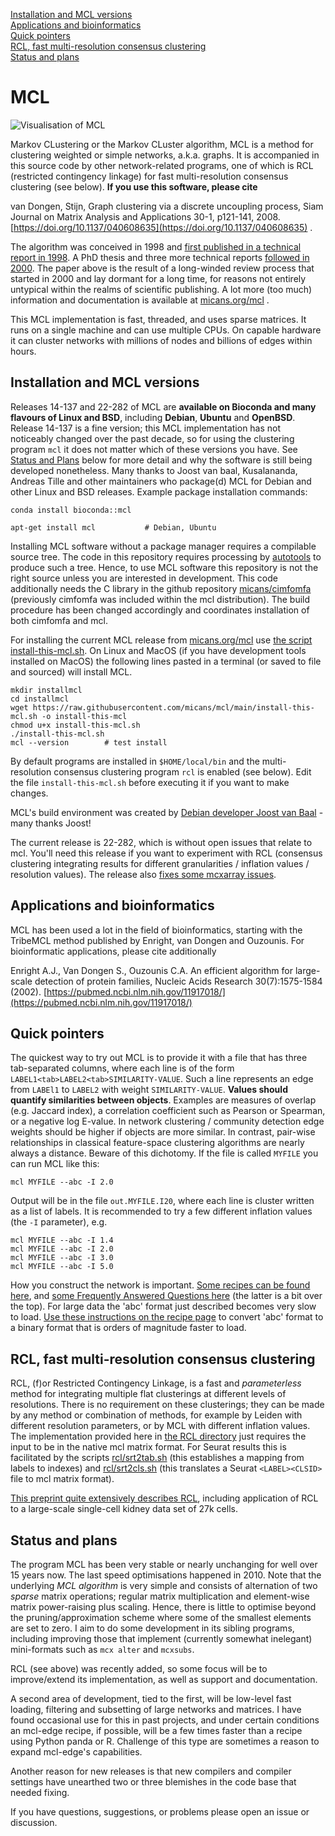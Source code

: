 
[Installation and MCL versions](#installation-and-mcl-versions)  
[Applications and bioinformatics](#applications-and-bioinformatics)  
[Quick pointers](#quick-pointers)  
[RCL, fast multi-resolution consensus clustering](#rcl-fast-multi-resolution-consensus-clustering)  
[Status and plans](#status-and-plans)  

# MCL

![Visualisation of MCL](/img/fa_header_800_200.png)

Markov CLustering or the Markov CLuster algorithm, MCL is a method
for clustering weighted or simple networks, a.k.a. graphs.  It is accompanied
in this source code by other network-related
programs, one of which is RCL (restricted contingency linkage) for fast
multi-resolution consensus clustering (see below).
**If you use this software, please cite**

van Dongen, Stijn, Graph clustering via a discrete uncoupling process, Siam
Journal on Matrix Analysis and Applications 30-1, p121-141, 2008. [https://doi.org/10.1137/040608635](https://doi.org/10.1137/040608635) .

The algorithm was conceived in 1998 and [first published in a technical report in 1998](https://ir.cwi.nl/pub/4604).
A PhD thesis and three more technical reports [followed in 2000](https://micans.org/mcl/index.html?sec_thesisetc).
The paper above is the result of a long-winded review process that started in
2000 and lay dormant for a long time, for reasons not entirely untypical within the realms of scientific publishing.
A lot more (too much) information and documentation is available at [micans.org/mcl](https://micans.org/mcl) .

This MCL implementation is fast, threaded, and uses sparse matrices. It runs on a single
machine and can use multiple CPUs. On capable hardware it can cluster
networks with millions of nodes and billions of edges within hours.

## Installation and MCL versions

Releases 14-137 and 22-282 of MCL are **available
on Bioconda and many flavours of Linux and BSD**, including **Debian**,
**Ubuntu** and **OpenBSD**.  Release 14-137 is a fine version; this MCL
implementation has not noticeably changed over the past decade, so for using
the clustering program `mcl` it does not matter which of these versions you have.
See [Status and Plans](#status-and-plans) below for more detail and why
the software is still being developed nonetheless.
Many thanks to Joost van baal, Kusalananda, Andreas Tille and other
maintainers who package(d) MCL for Debian and other Linux and BSD releases.
Example package installation commands:

```
conda install bioconda::mcl

apt-get install mcl           # Debian, Ubuntu
```

Installing MCL software without a package manager requires a compilable source tree. The code in this
repository requires processing by [autotools](https://en.wikipedia.org/wiki/GNU_Autotools) to produce such a tree.
Hence, to use MCL software this repository is not the right source unless you are interested in development.
This code additionally needs the C library in the github repository
[micans/cimfomfa](http://github.com/micans/cimfomfa) (previously cimfomfa was included within the mcl distribution).
The build procedure has been changed accordingly and coordinates installation of both cimfomfa and mcl.

For installing the current MCL release from [micans.org/mcl](https://micans.org/mcl)
use [the script install-this-mcl.sh](install-this-mcl.sh).
On Linux and MacOS (if you have development tools installed on MacOS) the following
lines pasted in a terminal (or saved to file and sourced) will install MCL.

```
mkdir installmcl
cd installmcl
wget https://raw.githubusercontent.com/micans/mcl/main/install-this-mcl.sh -o install-this-mcl
chmod u+x install-this-mcl.sh
./install-this-mcl.sh
mcl --version        # test install
```

By default programs are installed in `$HOME/local/bin` and the multi-resolution
consensus clustering program `rcl` is enabled (see below). Edit the file `install-this-mcl.sh`
before executing it if you want to make changes.

MCL's build environment was created by [Debian developer Joost van Baal](http://mdcc.cx/~joostvb/) - many thanks Joost!

The current release is 22-282, which is without open issues that relate to mcl.
You'll need this release if you want to experiment with RCL (consensus clustering
integrating results for different granularities / inflation values / resolution
values).  The release also [fixes some mcxarray issues](ChangeLog).


## Applications and bioinformatics
MCL has been used a lot in the field of bioinformatics, starting with the TribeMCL
method published by Enright, van Dongen and Ouzounis.
For bioinformatic applications, please cite additionally

Enright A.J., Van Dongen S., Ouzounis C.A.
An efficient algorithm for large-scale detection of protein families,
Nucleic Acids Research 30(7):1575-1584 (2002).
[https://pubmed.ncbi.nlm.nih.gov/11917018/](https://pubmed.ncbi.nlm.nih.gov/11917018/)


## Quick pointers
The quickest way to try out MCL is to provide it with a file that has three tab-separated columns,
where each line is of the form `LABEL1<tab>LABEL2<tab>SIMILARITY-VALUE`. Such a line represents an edge
from `LABEl1` to `LABEL2` with weight `SIMILARITY-VALUE`. **Values should quantify similarities between objects**.
Examples are measures of overlap (e.g. Jaccard index), a correlation coefficient such as Pearson or Spearman,
or a negative log E-value.  In network clustering / community detection edge weights should be higher if objects are more similar.
In contrast, pair-wise relationships in classical feature-space clustering algorithms are nearly always a distance.
Beware of this dichotomy.  If the file is called `MYFILE` you can run MCL like this:
```
mcl MYFILE --abc -I 2.0
```
Output will be in the file `out.MYFILE.I20`, where each line is cluster written as a list of labels.
It is recommended to try a few different inflation values (the `-I` parameter), e.g.
```
mcl MYFILE --abc -I 1.4
mcl MYFILE --abc -I 2.0
mcl MYFILE --abc -I 3.0
mcl MYFILE --abc -I 5.0
```

How you construct the network is important.
[Some recipes can be found here](https://micans.org/mcl/man/clmprotocols.html), and
[some Frequently Answered Questions here](https://micans.org/mcl/man/mclfaq.html) (the latter is a bit over the top).
For large data the 'abc' format just described becomes very slow to load.
[Use these instructions on the recipe page](https://micans.org/mcl/man/clmprotocols.html#large)
to convert 'abc' format to a binary format that is orders of magnitude faster to load.


## RCL, fast multi-resolution consensus clustering
RCL, (f)or Restricted Contingency Linkage, is a fast and *parameterless* method for integrating
multiple flat clusterings at different levels of resolutions. There is
no requirement on these clusterings; they can be made by any method or combination of methods,
for example by Leiden with different resolution parameters, or by MCL with
different inflation values.
The implementation provided here
in [the RCL directory](rcl) just requires the input to be in the native mcl
matrix format.
For Seurat results this is facilitated by the scripts
[rcl/srt2tab.sh](rcl/srt2tab.sh) (this establishes a mapping from labels to
indexes) and [rcl/srt2cls.sh](rcl/srt2cls.sh) (this translates a Seurat
`<LABEL><CLSID>` file to mcl matrix format).

[This preprint quite extensively describes RCL](https://www.biorxiv.org/content/10.1101/2022.10.09.511493v1),
including application of RCL to a large-scale single-cell kidney data set of 27k cells.


## Status and plans
The program MCL has been very stable or nearly unchanging for well over 15
years now. The last speed optimisations happened in 2010.
Note that the underlying *MCL algorithm* is very simple and consists of alternation
of two *sparse* matrix operations; regular matrix multiplication and element-wise matrix
power-raising plus scaling. Hence, there is little to optimise beyond the pruning/approximation
scheme where some of the smallest elements are set to zero.
I aim to do some development in its sibling programs, including improving those
that implement (currently somewhat inelegant) mini-formats such as `mcx alter`
and `mcxsubs`.

RCL (see above) was recently added, so some focus will be to improve/extend its
implementation, as well as support and documentation.

A second area of development, tied to the first, will be
low-level fast loading, filtering and subsetting of large networks and matrices.
I have found occasional use for this in past projects, and under certain conditions
an mcl-edge recipe, if possible, will be a few times faster than a recipe using
Python panda or R. Challenge of this type are sometimes a reason
to expand mcl-edge's capabilities.

Another reason for new releases is that new compilers and
compiler settings have unearthed two or three blemishes in the code base that
needed fixing.

If you have questions, suggestions, or problems please open an issue or discussion.

